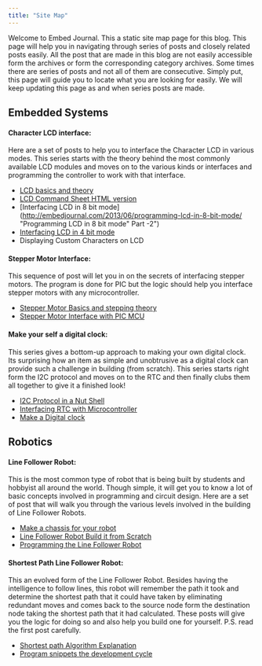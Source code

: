 ```yaml
---
title: "Site Map"
---
```


Welcome to Embed Journal. This a static site map page for this blog. This page will help you in navigating through series of posts and closely related posts easily. All the post that are made in this blog are not easily accessible form the archives or form the corresponding category archives. Some times there are series of posts and not all of them are consecutive. Simply put, this page will guide you to locate what you are looking for easily. We will keep updating this page as and when series posts are made.

## Embedded Systems

#### Character LCD interface:

Here are a set of posts to help you to interface the Character LCD in various modes. This series starts with the theory behind the most commonly available LCD modules and moves on to the various kinds or interfaces and programming the controller to work with that interface.

  * [LCD basics and theory](http://embedjournal.com/2013/06/interfacing-lcd-module-part-1/ "Interfacing LCD Module with Microcontroller: Part -1")
  * [LCD Command Sheet HTML version](http://embedjournal.com/2013/06/character-lcd-command-sheet/ "Character LCD Command Sheet HTML Version")
  * [Interfacing LCD in 8 bit mode](http://embedjournal.com/2013/06/programming-lcd-in-8-bit-mode/ "Programming LCD in 8 bit mode" Part -2")
  * [Interfacing LCD in 4 bit mode](http://embedjournal.com/2013/07/interface-lcd-in-4-bit-mode/ "Interface LCD in 4 bit Mode: Part 3")
  * Displaying Custom Characters on LCD

#### Stepper Motor Interface:

This sequence of post will let you in on the secrets of interfacing stepper motors. The program is done for PIC but the logic should help you interface stepper motors with any microcontroller.

  * [Stepper Motor Basics and stepping theory](http://embedjournal.com/2013/07/stepper-motor-and-how-they-work/ "Introduction to Stepper Motors and How they Work!")
  * [Stepper Motor Interface with PIC MCU](http://embedjournal.com/2013/07/stepper-motor-interface-with-pic-microcontroller/ "Stepper Motor Interface with PIC Microcontroller")

#### Make your self a digital clock:

This series gives a bottom-up approach to making your own digital clock. Its surprising how an item as simple and unobtrusive as a digital clock can provide such a challenge in building (from scratch). This series starts right form the I2C protocol and moves on to the RTC and then finally clubs them all together to give it a finished look!

  * [I2C Protocol in a Nut Shell](http://embedjournal.com/2013/05/two-wire-interface-i2c-protocol-in-a-nut-shell/ "I2C Protocol (2-Wire Interface) in a nut shell")
  * [Interfacing RTC with Microcontroller](http://embedjournal.com/2013/05/interfacing-rtc-with-microcontroller/ "Interfacing RTC with Microcontroller")
  * [Make a Digital clock](http://embedjournal.com/2013/07/make-a-digital-clock/ "Make a Digital Clock with DS1307 and PIC 18F4520")

## Robotics

#### Line Follower Robot:

This is the most common type of robot that is being built by students and hobbyist all around the world. Though simple, it will get you to know a lot of basic concepts involved in programming and circuit design. Here are a set of post that will walk you through the various levels involved in the building of Line Follower Robots.

  * [Make a chassis for your robot](http://embedjournal.com/2013/06/how-to-make-chassis/ "How-to: Make a Chassis For Your Robot")
  * [Line Follower Robot Build it from Scratch](http://embedjournal.com/2013/06/line-follower-robot/ "Line Follower Robot- Build it from scratch")
  * [Programming the Line Follower Robot](http://embedjournal.com/2013/06/programming-line-follower-robot/ "Programming a Line Follower Robot")

#### Shortest Path Line Follower Robot:

This an evolved form of the Line Follower Robot. Besides having the intelligence to follow lines, this robot will remember the path it took and determine the shortest path that it could have taken by eliminating redundant moves and comes back to the source node form the destination node taking the shortest path that it had calculated. These posts will give you the logic for doing so and also help you build one for yourself.
P.S. read the first post carefully.

  * [Shortest path Algorithm Explanation](http://embedjournal.com/2013/06/shortest-path-line-follower-robot-logic-revealed/ "Shortest Path Line Follower Robot Logic Revealed!")
  * [Program snippets the development cycle](http://embedjournal.com/2013/07/programming-shortest-path-line-follower-robot/ "Programming Shortest Path Line Follower Robot")
